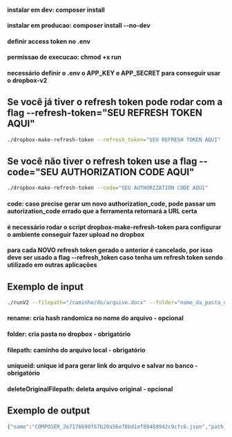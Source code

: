 #### instalar em dev: composer install
#### instalar em producao: composer install --no-dev
#### definir access token no .env
#### permissao de execucao: chmod +x run
#### necessário definir o .env o APP_KEY e APP_SECRET para conseguir usar o dropbox-v2

## Se você já tiver o refresh token pode rodar com a flag --refresh-token="SEU REFRESH TOKEN AQUI"
```bash
./dropbox-make-refresh-token --refresh_token="SEU REFRESH TOKEN AQUI"
```

## Se você não tiver o refresh token use a flag --code="SEU AUTHORIZATION CODE AQUI"
```bash
./dropbox-make-refresh-token --code="SEU AUTHORIZATION CODE AQUI"
```
#### code: caso precise gerar um novo authorization_code, pode passar um autorization_code errado que a ferramenta retornará a URL certa
#### é necessário rodar o script dropbox-make-refresh-token para configurar o ambiente conseguir fazer upload no dropbox
#### para cada NOVO refresh token gerado o anterior é cancelado, por isso deve ser usado a flag --refresh_token caso tenha um refresh token sendo utilizado em outras aplicações

## Exemplo de input
```bash
./runV2 --filepath="/caminho/do/arquivo.docx" --folder="nome_da_pasta_no_dropbox" --uniqueid="1616153143.306" --rename
```
#### rename: cria hash randomica no nome do arquivo - opcional
#### folder: cria pasta no dropbox - obrigatório
#### filepath: caminho do arquivo local - obrigatório
#### uniqueid: unique id para gerar link do arquivo e salvar no banco - obrigatório
#### deleteOriginalFilepath: deleta arquivo original - opcional

## Exemplo de output
```bash
{"name":"COMPOSER_2e7176698f67b20a56e78bd1ef08489942c9cfc6.json","path_lower":"\/asd\/composer_2e7176698f67b20a56e78bd1ef08489942c9cfc6.json","path_display":"\/asd\/COMPOSER_2e7176698f67b20a56e78bd1ef08489942c9cfc6.json","id":"id:mIaxNnMYK7AAAAAAAAAASw","client_modified":"2022-02-16T16:28:29Z","server_modified":"2022-02-16T16:28:30Z","rev":"5d82523d5969954f7daf6","size":399,"is_downloadable":true,"content_hash":"33ceb8a3a985de47f4adab496cbdc201b2abae321a353dd5c8eba2162cc520f0",".tag":"file"}
```